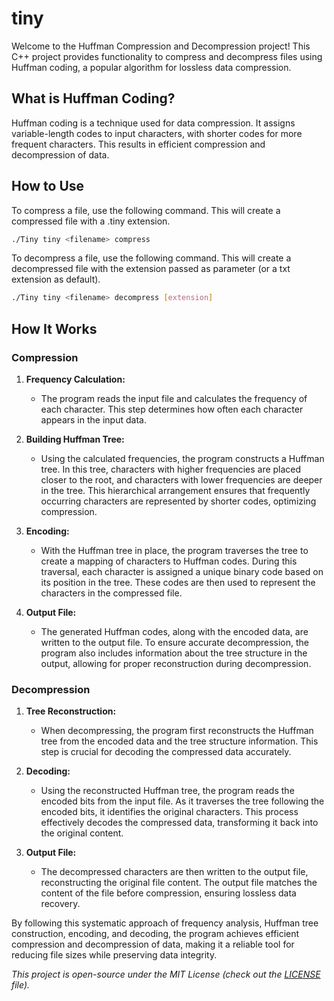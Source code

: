 # tiny

Welcome to the Huffman Compression and Decompression project! This C++ project provides functionality to compress and decompress files using Huffman coding, a popular algorithm for lossless data compression.

## What is Huffman Coding?
Huffman coding is a technique used for data compression. It assigns variable-length codes to input characters, with shorter codes for more frequent characters. This results in efficient compression and decompression of data.

## How to Use

To compress a file, use the following command. This will create a compressed file with a .tiny extension.
```bash
./Tiny tiny <filename> compress
```

To decompress a file, use the following command. This will create a decompressed file with the extension passed as parameter (or a txt extension as default).
```bash
./Tiny tiny <filename> decompress [extension]
```

## How It Works

### Compression

1. **Frequency Calculation:**
   - The program reads the input file and calculates the frequency of each character. This step determines how often each character appears in the input data.

2. **Building Huffman Tree:**
   - Using the calculated frequencies, the program constructs a Huffman tree. In this tree, characters with higher frequencies are placed closer to the root, and characters with lower frequencies are deeper in the tree. This hierarchical arrangement ensures that frequently occurring characters are represented by shorter codes, optimizing compression.

3. **Encoding:**
   - With the Huffman tree in place, the program traverses the tree to create a mapping of characters to Huffman codes. During this traversal, each character is assigned a unique binary code based on its position in the tree. These codes are then used to represent the characters in the compressed file.

4. **Output File:**
   - The generated Huffman codes, along with the encoded data, are written to the output file. To ensure accurate decompression, the program also includes information about the tree structure in the output, allowing for proper reconstruction during decompression.

### Decompression

1. **Tree Reconstruction:**
   - When decompressing, the program first reconstructs the Huffman tree from the encoded data and the tree structure information. This step is crucial for decoding the compressed data accurately.

2. **Decoding:**
   - Using the reconstructed Huffman tree, the program reads the encoded bits from the input file. As it traverses the tree following the encoded bits, it identifies the original characters. This process effectively decodes the compressed data, transforming it back into the original content.

3. **Output File:**
   - The decompressed characters are then written to the output file, reconstructing the original file content. The output file matches the content of the file before compression, ensuring lossless data recovery.

By following this systematic approach of frequency analysis, Huffman tree construction, encoding, and decoding, the program achieves efficient compression and decompression of data, making it a reliable tool for reducing file sizes while preserving data integrity.

*This project is open-source under the MIT License (check out the [LICENSE](LICENSE) file).*
